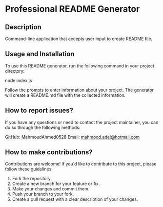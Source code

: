 # Professional README Generator

## Description

Command-line application that accepts user input to create README file.

## Usage and Installation

To use this README generator, run the following command in your project directory:

node index.js

Follow the prompts to enter information about your project. The generator will create a README.md file with the collected information.

## How to report issues?

If you have any questions or need to contact the project maintainer, you can do so through the following methods:

GitHub: MahmoudAhmed0528
Email: mahmood.adel@hotmail.com

## How to make contributions?

Contributions are welcome! If you'd like to contribute to this project, please follow these guidelines:

1. Fork the repository.
2. Create a new branch for your feature or fix.
3. Make your changes and commit them.
4. Push your branch to your fork.
5. Create a pull request with a clear description of your changes.
